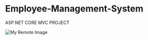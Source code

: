 # Employee-Management-System
ASP.NET CORE MVC PROJECT

![My Remote Image](https://www.dropbox.com/s/f4yzanv33l6u9r6/Capture2022.PNG?dl=0)
